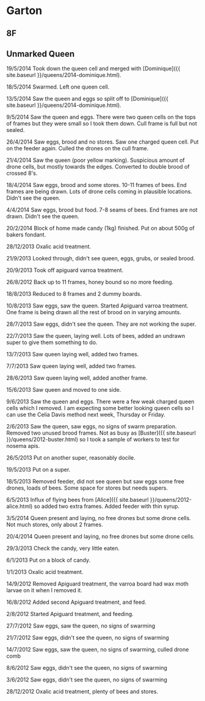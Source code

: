 # Garton
## 8F
## Unmarked Queen

19/5/2014 Took down the queen cell and merged with [Dominique]({{ site.baseurl }}/queens/2014-dominique.html).

18/5/2014 Swarmed.  Left one queen cell.

13/5/2014 Saw the queen and eggs so split off to [Dominique]({{ site.baseurl }}/queens/2014-dominique.html).

9/5/2014 Saw the queen and eggs.  There were two queen cells on the tops of frames but they were small so I took them down.  Cull frame is full but not sealed.

26/4/2014 Saw eggs, brood and no stores.  Saw one charged queen cell.  Put on the feeder again.  Culled the drones on the cull frame.

21/4/2014 Saw the queen (poor yellow marking).  Suspicious amount of drone cells, but mostly towards the edges. Converted to double brood of crossed 8's.

18/4/2014 Saw eggs, brood and some stores. 10-11 frames of bees.  End frames are being drawn.  Lots of drone cells coming in plausible locations.  Didn't see the queen.

4/4/2014 Saw eggs, brood but food.  7-8 seams of bees.  End frames are not drawn.  Didn't see the queen.  

20/2/2014 Block of home made candy (1kg) finished.  Put on about 500g of bakers fondant.

28/12/2013 Oxalic acid treatment.

21/9/2013 Looked through, didn't see queen, eggs, grubs, or sealed brood.

20/9/2013 Took off apiguard varroa treatment.  

26/8/2012 Back up to 11 frames, honey bound so no more feeding.

18/8/2013 Reduced to 8 frames and 2 dummy boards.

10/8/2013 Saw eggs, saw the queen.  Started Apiguard varroa treatment.  One frame is being drawn all the rest of brood on in varying amounts.

28/7/2013 Saw eggs, didn't see the queen.  They are not working the super.

22/7/2013 Saw the queen, laying well.  Lots of bees, added an undrawn super to give them something to do.

13/7/2013 Saw queen laying well, added two frames.

7/7/2013 Saw queen laying well, added two frames.

28/6/2013 Saw queen laying well, added another frame.

15/6/2013 Saw queen and moved to one side. 

9/6/2013 Saw the queen and eggs.  There were a few weak charged queen cells which I removed.  I am expecting some better looking queen cells so I can use the Celia Davis method next week, Thursday or Friday.

2/6/2013 Saw the queen, saw eggs, no signs of swarm preparation.  Removed two unused brood frames.  Not as busy as [Buster]({{ site.baseurl }}/queens/2012-buster.html) so I took a sample of workers to test for nosema apis. 

26/5/2013 Put on another super, reasonably docile.

19/5/2013 Put on a super.

18/5/2013 Removed feeder, did not see queen but saw eggs some free drones, loads of bees.  Some space for stores but needs supers.

6/5/2013 Influx of flying bees from [Alice]({{ site.baseurl }}/queens/2012-alice.html) so added two extra frames.  Added feeder with thin syrup.

3/5/2014 Queen present and laying, no free drones but some drone cells.  Not much stores, only about 2 frames.

20/4/2014 Queen present and laying, no free drones but some drone cells.

29/3/2013 Check the candy, very little eaten.

6/1/2013 Put on a block of candy.

1/1/2013 Oxalic acid treatment.

14/9/2012 Removed Apiguard treatment, the varroa board had wax moth larvae on it when I removed it.

16/8/2012 Added second Apiguard treatment, and feed.

2/8/2012 Started Apiguard treatment, and feeding.

27/7/2012 Saw eggs, saw the queen, no signs of swarming

21/7/2012 Saw eggs, didn't see the queen, no signs of swarming

14/7/2012 Saw eggs, saw the queen, no signs of swarming, culled drone comb

8/6/2012 Saw eggs, didn't see the queen, no signs of swarming

3/6/2012 Saw eggs, didn't see the queen, no signs of swarming

28/12/2012 Oxalic acid treatment, plenty of bees and stores.